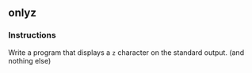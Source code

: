 ## onlyz

### Instructions

Write a program that displays a `z` character on the standard output. (and nothing else)

